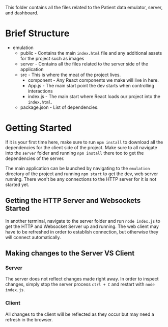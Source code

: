 This folder contains all the files related to the Patient data emulator, server, and dashboard.

# Brief Structure

* emulation
  * public - Contains the main `index.html` file and any additional assets for the project such as images
  * server - Contains all the files related to the server side of the application
  * src - This is where the meat of the project lives.
    * component - Any React components we make will live in here.
    * App.js - The main start point the dev starts when controlling interactions
    * index.js - The main start where React loads our project into the `index.html`.
  * package.json - List of dependencies.

# Getting Started

If it is your first time here, make sure to run `npm install` to download all the dependencies for the client side of the project.
Make sure to all navigate into the `server` folder and running `npm install` there too to get the dependencies of the server.

The main application can be launched by navigating to the `emulation` directory of the project and running `npm start`
 to get the dev, web server running. There won't be any connections to the HTTP server for it is not started yet.

## Getting the HTTP Server and Websockets Started

In another terminal, navigate to the server folder and run `node index.js` to get the HTTP and Websocket Server up and
running. The web client may have to be refreshed in order to establish connection, but otherwise they will connect 
automatically.

## Making changes to the Server VS Client

### Server

The server does not reflect changes made right away. In order to inspect changes, simply stop the server process `ctrl + C`
and restart with `node index.js`.

### Client

All changes to the client will be reflected as they occur but may need a refresh in the browser.